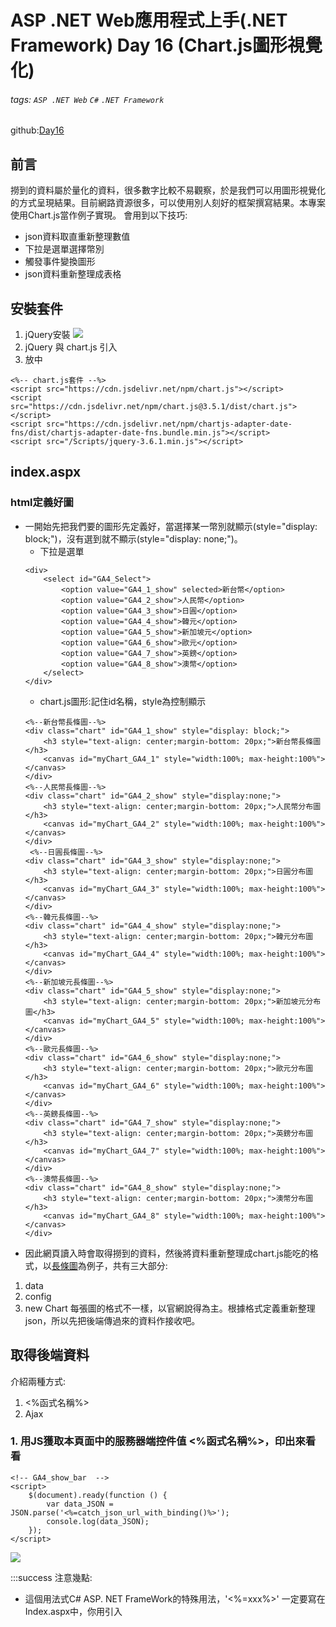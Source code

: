 # ASP .NET Web應用程式上手(.NET Framework) Day 16 (Chart.js圖形視覺化)

###### tags: `ASP .NET Web` `C#` `.NET Framework`

github:[Day16](https://github.com/yoyoisaboy/ASP.NET-MVC_Learning/tree/main/Day16)

## 前言
撈到的資料屬於量化的資料，很多數字比較不易觀察，於是我們可以用圖形視覺化的方式呈現結果。目前網路資源很多，可以使用別人刻好的框架撰寫結果。本專案使用Chart.js當作例子實現。
會用到以下技巧:
* json資料取直重新整理數值
* 下拉是選單選擇幣別
* 觸發事件變換圖形
* json資料重新整理成表格

## 安裝套件
1. jQuery安裝
![](https://i.imgur.com/cAEQqMm.png)
2. jQuery 與 chart.js 引入
3. 放<head>中
```
<%-- chart.js套件 --%>
<script src="https://cdn.jsdelivr.net/npm/chart.js"></script> 
<script src="https://cdn.jsdelivr.net/npm/chart.js@3.5.1/dist/chart.js"></script>
<script src="https://cdn.jsdelivr.net/npm/chartjs-adapter-date-fns/dist/chartjs-adapter-date-fns.bundle.min.js"></script>
<script src="/Scripts/jquery-3.6.1.min.js"></script>
```

## index.aspx
### html定義好圖
* 一開始先把我們要的圖形先定義好，當選擇某一幣別就顯示(style="display: block;")，沒有選到就不顯示(style="display: none;")。
    * 下拉是選單
    ```
    <div>
        <select id="GA4_Select">
            <option value="GA4_1_show" selected>新台幣</option>
            <option value="GA4_2_show">人民幣</option>
            <option value="GA4_3_show">日圓</option>
            <option value="GA4_4_show">韓元</option>
            <option value="GA4_5_show">新加坡元</option>
            <option value="GA4_6_show">歐元</option>
            <option value="GA4_7_show">英鎊</option>
            <option value="GA4_8_show">澳幣</option>
        </select>
    </div>
    ```
    * chart.js圖形:記住id名稱，style為控制顯示
    ```
    <%--新台幣長條圖--%>
    <div class="chart" id="GA4_1_show" style="display: block;">
        <h3 style="text-align: center;margin-bottom: 20px;">新台幣長條圖</h3>
        <canvas id="myChart_GA4_1" style="width:100%; max-height:100%"></canvas>   
   </div>
    <%--人民幣長條圖--%>
    <div class="chart" id="GA4_2_show" style="display:none;">
        <h3 style="text-align: center;margin-bottom: 20px;">人民幣分布圖</h3>
        <canvas id="myChart_GA4_2" style="width:100%; max-height:100%"></canvas>
    </div>
     <%--日圓長條圖--%>
    <div class="chart" id="GA4_3_show" style="display:none;">
        <h3 style="text-align: center;margin-bottom: 20px;">日圓分布圖</h3>
        <canvas id="myChart_GA4_3" style="width:100%; max-height:100%"></canvas>
    </div>
    <%--韓元長條圖--%>
    <div class="chart" id="GA4_4_show" style="display:none;">
        <h3 style="text-align: center;margin-bottom: 20px;">韓元分布圖</h3>
        <canvas id="myChart_GA4_4" style="width:100%; max-height:100%"></canvas>
    </div>
    <%--新加坡元長條圖--%>
    <div class="chart" id="GA4_5_show" style="display:none;">
        <h3 style="text-align: center;margin-bottom: 20px;">新加坡元分布圖</h3>
        <canvas id="myChart_GA4_5" style="width:100%; max-height:100%"></canvas>
    </div>
    <%--歐元長條圖--%>
    <div class="chart" id="GA4_6_show" style="display:none;">
        <h3 style="text-align: center;margin-bottom: 20px;">歐元分布圖</h3>
        <canvas id="myChart_GA4_6" style="width:100%; max-height:100%"></canvas>
    </div>
    <%--英鎊長條圖--%>
    <div class="chart" id="GA4_7_show" style="display:none;">
        <h3 style="text-align: center;margin-bottom: 20px;">英鎊分布圖</h3>
        <canvas id="myChart_GA4_7" style="width:100%; max-height:100%"></canvas>
    </div>
    <%--澳幣長條圖--%>
    <div class="chart" id="GA4_8_show" style="display:none;">
        <h3 style="text-align: center;margin-bottom: 20px;">澳幣分布圖</h3>
        <canvas id="myChart_GA4_8" style="width:100%; max-height:100%"></canvas>
    </div>
    ```
* 因此網頁讀入時會取得撈到的資料，然後將資料重新整理成chart.js能吃的格式，以[長條圖](https://www.chartjs.org/docs/latest/charts/bar.html)為例子，共有三大部分:
1. data
2. config
3. new Chart
每張圖的格式不一樣，以官網說得為主。根據格式定義重新整理json，所以先把後端傳過來的資料作接收吧。
        
## 取得後端資料
介紹兩種方式:
1. <%函式名稱%>
2. Ajax
### 1. 用JS獲取本頁面中的服務器端控件值 <%函式名稱%>，印出來看看
```
<!-- GA4_show_bar  -->  
<script>
    $(document).ready(function () {
        var data_JSON = JSON.parse('<%=catch_json_url_with_binding()%>');
        console.log(data_JSON);
    });
</script>
```
![](https://i.imgur.com/rmaWKic.png)

:::success
注意幾點:
* 這個用法式C# ASP. NET FrameWork的特殊用法，'<%=xxx%>' 一定要寫在Index.aspx中，你用引入<script>/.xxx.js檔的方式會有問題，這點要注意。
* 這寫法容易把功能都些在同一個檔案，有些共用的功能就只能在寫一次，所以用這方法最好是只有在這才會使用的方法。
:::
### index.aspx完整版
知道資料格式後，根據格式把資料放到chart.js的格式中
```
<script>
    $(document).ready(function () {
        var data_JSON = JSON.parse('<%=catch_json_url_with_binding()%>');
        // x軸式年分
        var year_labels_arr = [];
        // 每年每個幣別，當y軸
        var GA_dict = { "新台幣": [], "人民幣": [], "日圓": [], "韓元": [], "新加坡元": [], "歐元": [], "英鎊": [], "澳幣": [] };
        // 幣別
        var GA_name = ["新台幣", "人民幣", "日圓", "韓元", "新加坡元", "歐元", "英鎊", "澳幣"];
        // 創chart流水號
        let count = 1;
        // 塞資料到字典
        data_JSON.forEach(function (member) {
            year_labels_arr.push(member["月別"]);
            GA_dict["新台幣"].push(member["新台幣"]);
            GA_dict["人民幣"].push(member["人民幣"]);
            GA_dict["日圓"].push(member["日圓"]);
            GA_dict["韓元"].push(member["韓元"]);
            GA_dict["新加坡元"].push(member["新加坡元"]);
            GA_dict["歐元"].push(member["歐元"]);
            GA_dict["英鎊"].push(member["英鎊"]);
            GA_dict["澳幣"].push(member["澳幣"]);
        });
        // 拿每個字典的資料，塞到data中，data是chart.js的bar資料格式，共創建8個Chart
        GA_name.forEach(function (member) {
            const data = {
                labels: year_labels_arr,
                datasets: [{
                    label: member,
                    data: GA_dict[member],
                    borderColor: 'rgba(' + generateRandomInt() + ',' + generateRandomInt() + ',' + generateRandomInt() + ',1)',
                    backgroundColor: 'rgba(' + generateRandomInt() + ',' + generateRandomInt() + ',' + generateRandomInt() + ',1)',
                    hoverBorderWidth: 5,
                    hoverBorderColor: 'green',
                }],
            };
            // 塞data資料，圖形為bar，長條圖
            const config = {
                type: 'bar',
                data: data,
                options: {
                },
            };
            // 根據canvas的id，創建Chart到html中
            const myChart_GA4 = new Chart(
                document.getElementById('myChart_GA4_' + count.toString()),
                config
            );
            count += 1;
        });
    });

    //0~255產生隨機數字
    function generateRandomInt() {
        return Math.floor((Math.random() * (255 - 0)) + 0);
    }

 </script>
```

### 2. Ajax方法
注意:
* 與前端溝通需要用[WebMethod]傳值
* 函式必須是 static
#### Index.aspx.cs
```
[WebMethod]
public static String catch_json_url_with_ajax()
{
    string Product_Name = "";
    string reply = "null";
    HtmlWeb webClient = new HtmlWeb(); // 建立呼叫網站Client端，模擬請求
    HtmlDocument doc = webClient.Load("https://data.gov.tw/dataset/31897"); // 載入網站
    HtmlNodeCollection item = doc.DocumentNode.SelectNodes($"/ html / head / script[1] / text()"); // 根據要的那段html右鍵複製XPath
    if (item != null)
    {
        Product_Name = item[0].InnerText.ToString();
        string json_url_left = "\"encodingFormat\":\"JSON\",\"contentUrl\":\"";
        string json_url_right = "},{\"@type\":\"DataDownload\",\"encodingFormat\":\"WEBSERVICES\",";
        int loc_left = Product_Name.IndexOf(json_url_left);
        int loc_right = Product_Name.IndexOf(json_url_right);
        string cut_substr = "\"},{\"@type\":\"DataDownload\",\"encodingFor";
        string json_url = Product_Name.Substring(loc_left + json_url_left.Length, loc_right - loc_left - cut_substr.Length); //切出json的URL
        WebClient client = new WebClient();
        client.Encoding = Encoding.UTF8;
        reply = client.DownloadString(json_url);
    }
    //Label1.Text = json_url;
    return reply;
}
```
新增資料夾，創建GA_json.js
![](https://i.imgur.com/at95d4C.png)
#### GA_json.js
```
$(document).ready(function () {
    $.ajax({
        type: "post",
        url: "Index.aspx/catch_json_url_with_ajax",
        contentType: " application/json; charset=utf-8 ",
        dataType: "json",
        error: function (XMLHttpRequest, textStatus, errorThrown) {
            alert("Request: " + XMLHttpRequest.toString() + "\n\nStatus: " + textStatus + "\n\nError: " + errorThrown);
        },
        success: function (response) {
            var data_JSON = JSON.parse(response.d);
            var year_labels_arr = [];
            var GA_dict = { "新台幣": [], "人民幣": [], "日圓": [], "韓元": [], "新加坡元": [], "歐元": [], "英鎊": [], "澳幣": [] };
            var GA_name = ["新台幣", "人民幣", "日圓", "韓元", "新加坡元", "歐元", "英鎊", "澳幣"];
            let count = 1;
            data_JSON.forEach(function (member) {
                year_labels_arr.push(member["月別"]);
                GA_dict["新台幣"].push(member["新台幣"]);
                GA_dict["人民幣"].push(member["人民幣"]);
                GA_dict["日圓"].push(member["日圓"]);
                GA_dict["韓元"].push(member["韓元"]);
                GA_dict["新加坡元"].push(member["新加坡元"]);
                GA_dict["歐元"].push(member["歐元"]);
                GA_dict["英鎊"].push(member["英鎊"]);
                GA_dict["澳幣"].push(member["澳幣"]);
            });
            GA_name.forEach(function (member) {
                const data = {
                    labels: year_labels_arr,
                    datasets: [{
                        label: member,
                        data: GA_dict[member],
                        borderColor: 'rgba(' + generateRandomInt() + ',' + generateRandomInt() + ',' + generateRandomInt() + ',1)',
                        backgroundColor: 'rgba(' + generateRandomInt() + ',' + generateRandomInt() + ',' + generateRandomInt() + ',1)',
                        hoverBorderWidth: 5,
                        hoverBorderColor: 'green',
                    }],
                };
                const config = {
                    type: 'bar',
                    data: data,
                    options: {
                    },
                };

                const myChart_GA4 = new Chart(
                    document.getElementById('myChart_GA4_' + count.toString()),
                    config
                );
                count += 1;
            });
        },
    });
    
});

//0~255產生隨機數字
function generateRandomInt() {
    return Math.floor((Math.random() * (255 - 0)) + 0);
}
```
    
#### Index.aspx
引用js
```
<script src="/assets/js/GA_json.js">
```

這樣分開寫的好處是比較好整理，也比較簡潔。
:::info
注意幾點:
1. 寫成API串前端 [WebMethod]，並將方法宣告為靜態static([相關介紹](https://dotblogs.com.tw/justforgood/2016/10/21/172354))
2. 引用js到.aspx
3. url: "Index.aspx/catch_json_url" : 別打成Index.aspx.cs，後面是函式名稱         
4. 留意type([RESTful API？](https://aws.amazon.com/tw/what-is/restful-api/))、url(後端.aspx\有[WebMethod]的函式名稱)、contentType(UTF8轉繁體)、dataType(json格式)、error(API呼叫失敗)、success(API呼叫成功)用法
5. response.d : response是個物件，response.d是取得值
:::  

本專案之後都用Ajax的方法。
## 下拉式選單
之前定義好了選單，會需要有個觸發事件，當我改變下拉式選單的值，則先把全部都隱藏，之後再把選到的值顯示出來。
#### Index.aspx
* 選單的id是GA4_Select，前面記得加# ([selector](https://www.w3schools.com/cssref/css_selectors.php)?)
* .change(function (){...}); 當值改變時要做什麼.... ([jQuery觸發事件](https://www.w3schools.com/jquery/default.asp))
*  $('.chart').each(function (item, value) : 取得每一個class="chart"的item(位置),value(元素值)
* 顯示適用css的效果，所以注意最裡面的(.each)是用#value.id找所有id，找到改標籤中的style="display: block;"，this.id是選單選中的id。

```
<script>
    $("#GA4_Select").change(function () {
        $('.chart').each(function (item, value) {
            $("#" + value.id).css("display", "none");
        });
        $("#" + this.value).css("display", "block");
    });
</script>
```

## 顯示結果
![](https://i.imgur.com/lwheNLw.png)

---
 
## 結論
一開始蠻不習慣的，各種程式語言都碰一點，但其實每一個用法都是做固定的事情，開發者則是要思考哪一種方法最快，時時刻刻想著如果很多人操作，會不會出現問題。本日主要想透過視覺化的案例簡單走一遍前後端的整合。  


## 補充區
* [jQuery Ajax in ASP.NET](https://www.c-sharpcorner.com/UploadFile/337082/jquery-ajax-in-Asp-Net/)
